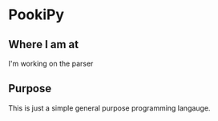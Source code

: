 # PookiPy 

## Where I am at

I'm working on the parser

## Purpose
This is just a simple general purpose programming langauge.

